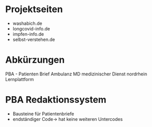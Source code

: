 # Projektseiten

- washabich.de
- longcovid-info.de
- impfen-info.de
- selbst-verstehen.de

# Abkürzungen
PBA - Patienten Brief Ambulanz
MD medizinischer Dienst nordrhein Lernplattform

# PBA Redaktionssystem
- Bausteine für Patientenbriefe
- endständiger Code-> hat keine weiteren Untercodes